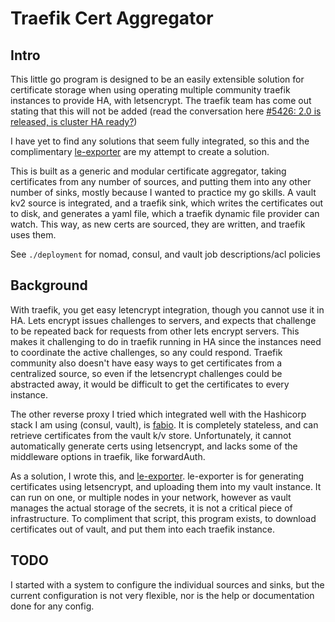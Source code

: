 # Traefik Cert Aggregator

## Intro

This little go program is designed to be an easily extensible solution for certificate storage when using operating multiple community traefik instances to provide HA, with letsencrypt. The traefik team has come out stating that this will not be added (read the conversation here [#5426: 2.0 is released, is cluster HA ready?](https://github.com/traefik/traefik/issues/5426))

I have yet to find any solutions that seem fully integrated, so this and the complimentary [le-exporter](github.com/clarkbains/le-exporter) are my attempt to create a solution.

This is built as a generic and modular certificate aggregator, taking certificates from any number of sources, and putting them into any other number of sinks, mostly because I wanted to practice my go skills. A vault kv2 source is integrated, and a traefik sink, which writes the certificates out to disk, and generates a yaml file, which a traefik dynamic file provider can watch. This way, as new certs are sourced, they are written, and traefik uses them.

See `./deployment` for nomad, consul, and vault job descriptions/acl policies

## Background

With traefik, you get easy letencrypt integration, though you cannot use it in HA. Lets encrypt issues challenges to servers, and expects that challenge to be repeated back for requests from other lets encrypt servers. This makes it challenging to do in traefik running in HA since the instances need to coordinate the active challenges, so any could respond. Traefik community also doesn't have easy ways to get certificates from a centralized source, so even if the letsencrypt challenges could be abstracted away, it would be difficult to get the certificates to every instance.

The other reverse proxy I tried which integrated well with the Hashicorp stack I am using (consul, vault), is [fabio](github.com/fabiolb/fabio). It is completely stateless, and can retrieve certificates from the vault k/v store. Unfortunately, it cannot automatically generate certs using letsencrypt, and lacks some of the middleware options in traefik, like forwardAuth.

As a solution, I wrote this, and [le-exporter](github.com/clarkbains/le-exporter). le-exporter is for generating certificates using letsencrypt, and uploading them into my vault instance. It can run on one, or multiple nodes in your network, however as vault manages the actual storage of the secrets, it is not a critical piece of infrastructure. To compliment that script, this program exists, to download certificates out of vault, and put them into each traefik instance.

## TODO
I started with a system to configure the individual sources and sinks, but the current configuration is not very flexible, nor is the help or documentation done for any config.
